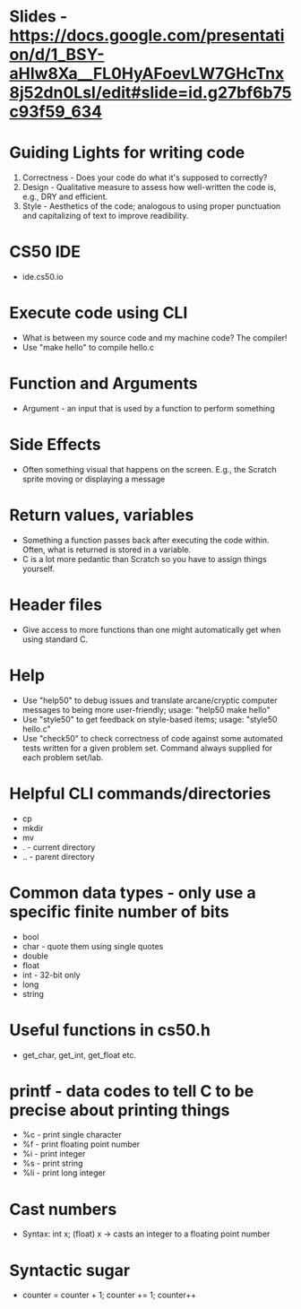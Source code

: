 # Slides - https://docs.google.com/presentation/d/1_BSY-aHIw8Xa__FL0HyAFoevLW7GHcTnx8j52dn0LsI/edit#slide=id.g27bf6b75c93f59_634

# Guiding Lights for writing code
1. Correctness - Does your code do what it's supposed to correctly?
2. Design - Qualitative measure to assess how well-written the code is, e.g., DRY and efficient.
3. Style - Aesthetics of the code; analogous to using proper punctuation and capitalizing of text to improve readibility.

# CS50 IDE
- ide.cs50.io

# Execute code using CLI
- What is between my source code and my machine code? The compiler!
- Use "make hello" to compile hello.c

# Function and Arguments
- Argument - an input that is used by a function to perform something

# Side Effects
- Often something visual that happens on the screen. E.g., the Scratch sprite moving or displaying a message

# Return values, variables
- Something a function passes back after executing the code within. Often, what is returned is stored in a variable.
- C is a lot more pedantic than Scratch so you have to assign things yourself.

# Header files
- Give access to more functions than one might automatically get when using standard C.

# Help
- Use "help50" to debug issues and translate arcane/cryptic computer messages to being more user-friendly; usage: "help50 make hello"
- Use "style50" to get feedback on style-based items; usage: "style50 hello.c"
- Use "check50" to check correctness of code against some automated tests written for a given problem set. Command always supplied for each problem set/lab.

# Helpful CLI commands/directories
- cp
- mkdir
- mv
- . - current directory
- .. - parent directory

# Common data types - only use a specific finite number of bits
- bool
- char - quote them using single quotes
- double
- float
- int - 32-bit only
- long
- string

# Useful functions in cs50.h
- get_char, get_int, get_float etc.

# printf - data codes to tell C to be precise about printing things
- %c - print single character
- %f - print floating point number
- %i - print integer
- %s - print string
- %li - print long integer

# Cast numbers
- Syntax: int x; (float) x -> casts an integer to a floating point number

# Syntactic sugar
- counter = counter + 1; counter += 1; counter++